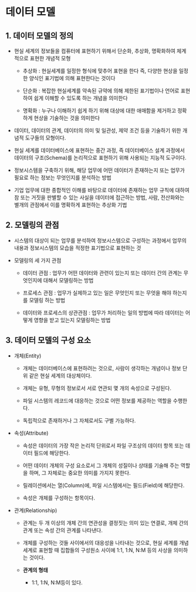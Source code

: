 # 데이터 모델

## 1. 데이터 모델의 정의

* 현실 세계의 정보들을 컴퓨터에 표현하기 위해서 단순화, 추상화, 명확화하여 체계적으로 표현한 개념적 모형

    * 추상화 : 현실세계를 일정한 형식에 맞추어 표현을 한다 즉, 다양한 현상을 일정한 양식인 표기법에 의해 표현한다는 것이다

    * 단순화 : 복잡한 현실세계를 약속된 규약에 의해 제한된 표기법이나 언어로 표현하여 쉽게 이해할 수 있도록 하는 개념을 의미한다

    * 명확화 : 누구나 이해하기 쉽게 하기 위해 대상에 대한 애매함을 제거하고 정확하게 현상을 기술하는 것을 의미한다

* 데이터, 데이터의 관계, 데이터의 의미 및 일관성, 제약 조건 등을 기술하기 위한 개념적 도구들의 모형이다.

* 현실 세계를 데이터베이스에 표현하는 중간 과정, 즉 데이터베이스 설계 과정에서 데이터의 구조(Schema)를 논리적으로 표현하기 위해 사용되는 지능적 도구이다.

* 정보시스템을 구축하기 위해, 해당 업무에 어떤 데이터가 존재하는지 또는 업무가 필요로 하는 정보는 무엇인지를 분석하는 방법

* 기업 업무에 대한 종합적인 이해를 바탕으로 데이터에 존재하는 업무 규칙에 대하여 참 또는 거짓을 판별할 수 있는 사실을 데이터에 접근하는 방법, 사람, 전산화와는 별개의 관점에서 이를 명확하게 표현하는 추상화 기법

## 2. 모델링의 관점

* 시스템의 대상이 되는 업무를 분석하여 정보시스템으로 구성하는 과정에서 업무의 내용과 정보시스템의 모습을 적정한 표기법으로 표현하는 것

* 모델링의 세 가지 관점

    * 데이터 관점 : 업무가 어떤 데이터와 관련이 있는지 또는 데이터 간의 관계는 무엇인지에 대해서 모델링하는 방법

    * 프로세스 관점 : 업무가 실제하고 있는 일은 무엇인지 또는 무엇을 해야 하는지를 모델링 하는 방법

    * 데이터와 프로세스의 상관관점 : 업무가 처리하는 일의 방법에 따라 데이터는 어떻게 영향을 받고 있는지 모델링하는 방법

## 3. 데이터 모델의 구성 요소

* 개체(Entity)
    * 개체는 데이터베이스에 표현하려는 것으로, 사람이 생각하는 개념이나 정보 단위 같은 현실 세계의 대상체이다.

    * 개체는 유형, 무형의 정보로서 서로 연관되 몇 개의 속성으로 구성된다.

    * 파일 시스템의 레코드에 대응하는 것으로 어떤 정보를 제공하는 역할을 수행한다.

    * 독립적으로 존재하거나 그 자체로서도 구별 가능하다.

* 속성(Attribute)

    * 속성은 데이터의 가장 작은 논리적 단위로서 파일 구조상의 데이터 항목 또는 데이터 필드에 해당한다.

    * 어떤 데이터 개체의 구성 요소로서 그 개체의 성질이나 상태를 기술해 주는 역할을 하며, 그 자체로는 중요한 의미를 가지지 못한다.

    * 릴레이션에서는 열(Column)에, 파일 시스템에서는 필드(Field)에 해당한다.

    * 속성은 개체를 구성하는 항목이다.

* 관계(Relationship)

    * 관계는 두 개 이상의 개체 간의 연관성을 결정짓는 의미 있는 연결로, 개체 간의 관계 또는 속성 간의 관계를 나타낸다.

    * 개체를 구성하는 것들 사이에서의 대응성을 나타내는 것으로, 현실 세계를 개념 세계로 표현할 때 집합들의 구성원소 사이에 1:1, 1:N, N:M 등의 사상을 의미하는 것이다.

    * **관계의 형태**
       
        * 1:1, 1:N, N:M등이 있다.
